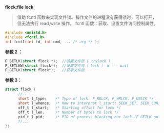 **flock:file lock**

>借助 fcntl 函数来实现文件锁。操作文件的进程没有获得锁时，可以打开，但无法执行 read,write 操作。
fcntl 函数：获取、设置文件访问控制属性。

```c
#include <unistd.h>
#include <fcntl.h>
int fcntl(int fd, int cmd, ... /* arg */ );
```

**参数 2 ：**  

```c
F_SETLK(struct flock *);  //设置文件锁 ( trylock )
F_SETLKW(struct flock*);  //设置文件锁（ lock ） W --- wait 
F_GETLK(struct flock*);   //获取文件锁
```

**参数 3：**  

```c
struct flock {
      //...
      short l_type;    /* Type of lock: F_RDLCK, F_WRLCK, F_UNLCK */
      short l_whence;  /* How to interpret l_start: SEEK_SET, SEEK_CUR, SEEK_END */
      off_t l_start;   /* Starting offset for lock */
      off_t l_len;     /* Number of bytes to lock */
      pid_t l_pid;     /* PID of process blocking our lock (F_GETLK only) */
      //...
};
```
